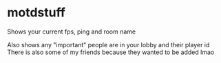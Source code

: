 # motdstuff
Shows your current fps, ping and room name

Also shows any "important" people are in your lobby and their player id
There is also some of my friends because they wanted to be added lmao
